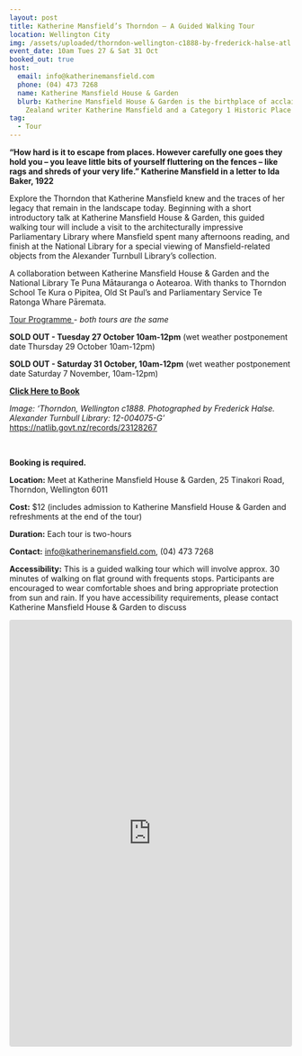 ```yaml
---
layout: post
title: Katherine Mansfield’s Thorndon – A Guided Walking Tour
location: Wellington City
img: /assets/uploaded/thorndon-wellington-c1888-by-frederick-halse-atl.jpg
event_date: 10am Tues 27 & Sat 31 Oct
booked_out: true
host:
  email: info@katherinemansfield.com
  phone: (04) 473 7268
  name: Katherine Mansfield House & Garden
  blurb: Katherine Mansfield House & Garden is the birthplace of acclaimed New
    Zealand writer Katherine Mansfield and a Category 1 Historic Place
tag:
  - Tour
---
```

**“How hard is it to escape from places. However carefully one goes they hold you – you leave little bits of yourself fluttering on the fences – like rags and shreds of your very life.” Katherine Mansfield in a letter to Ida Baker, 1922**

Explore the Thorndon that Katherine Mansfield knew and the traces of her legacy that remain in the landscape today. Beginning with a short introductory talk at Katherine Mansfield House & Garden, this guided walking tour will include a visit to the architecturally impressive Parliamentary Library where Mansfield spent many afternoons reading, and finish at the National Library for a special viewing of Mansfield-related objects from the Alexander Turnbull Library’s collection.

A collaboration between Katherine Mansfield House & Garden and the National Library Te Puna Mātauranga o Aotearoa. With thanks to Thorndon School Te Kura o Pipitea, Old St Paul’s and Parliamentary Service Te Ratonga Whare Pāremata.

<u>Tour Programme </u>- *both tours are the same*

**SOLD OUT - Tuesday 27 October 10am-12pm** (wet weather postponement date Thursday 29 October 10am-12pm)

**SOLD OUT - Saturday 31 October, 10am-12pm** (wet weather postponement date Saturday 7 November, 10am-12pm)

**[Click Here to Book](https://www.katherinemansfield.com/event/katherine-mansfields-thorndon-guided-walking-tour)**

*Image: ‘Thorndon, Wellington c1888. Photographed by Frederick Halse. Alexander Turnbull Library: 12-004075-G’* <https://natlib.govt.nz/records/23128267>

<br>

**Booking is required.** 

**Location:** Meet at Katherine Mansfield House & Garden, 25 Tinakori Road, Thorndon, Wellington 6011

**Cost:** $12 (includes admission to Katherine Mansfield House & Garden and refreshments at the end of the tour)

**Duration:** Each tour is two-hours

**Contact:** info@katherinemansfield.com, (04) 473 7268

**Accessibility:** This is a guided walking tour which will involve approx. 30 minutes of walking on flat ground with frequents stops. Participants are encouraged to wear comfortable shoes and bring appropriate protection from sun and rain. If you have accessibility requirements, please contact Katherine Mansfield House & Garden to discuss

<iframe class="instagram-media instagram-media-rendered" id="instagram-embed-0" src="https://www.instagram.com/p/CC2PnQEsObG/embed/captioned/?cr=1&amp;v=12&amp;wp=1080&amp;rd=https%3A%2F%2Fwellingtonheritageweek.co.nz&amp;rp=%2Fevent%2Fwainuiomata-historical-community-exhibition%2F#%7B%22ci%22%3A0%2C%22os%22%3A310.95499999355525%2C%22ls%22%3A164.63500005193055%2C%22le%22%3A184.0500000398606%7D" allowtransparency="true" allowfullscreen="true" frameborder="0" height="756" data-instgrm-payload-id="instagram-media-payload-0" scrolling="no" style="background: white;max-width: 540px;width: calc(100% - 3px);border-radius: 3px;border: 1px solid rgb(219, 219, 219);box-shadow: none;display: block;margin: 0px 0px 12px;min-width: 290px;padding: 0px;"></iframe>